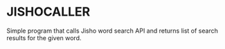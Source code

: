 # JISHOCALLER
Simple program that calls Jisho word search API and returns list of search results for the given word.
